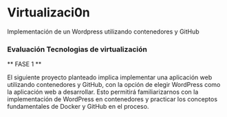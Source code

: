 # Virtualizaci0n
Implementación de un Wordpress utilizando contenedores y GitHub

### Evaluación Tecnologias de virtualización

** FASE 1 **

El siguiente proyecto planteado implica implementar una aplicación web utilizando contenedores y GitHub, con la opción de elegir WordPress como la aplicación web a desarrollar. 
Esto permitirá familiarizarnos con la implementación de WordPress en contenedores y practicar los conceptos fundamentales de Docker y GitHub en el proceso.
